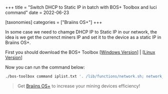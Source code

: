+++
title = "Switch DHCP to Static IP in batch with BOS+ Toolbox and luci command"
date = 2022-06-23

[taxonomies] 
categories = ["Braiins OS+"]
+++

In some case we need to chamge DHCP IP to Static IP in our network, the idea is we get the currenct miners IP and set it to the device as a static IP in Braiins OS+.
<!-- more -->

First you should download the BOS+ Toolbox [[Windows Version](https://feeds.braiins-os.com/toolbox/latest/bos-toolbox.zip)] | [[Linux Version](https://feeds.braiins-os.com/toolbox/latest/bos-toolbox)]

Now you can run the command below:
```bash
./bos-toolbox command iplist.txt '. /lib/functions/network.sh; network_flush_cache; network_find_wan NET_IF; network_get_ipaddr NET_ADDR "${NET_IF}"; network_get_gateway NET_GW "${NET_IF}"; uci set network.lan.ipaddr=${NET_ADDR}; uci set network.lan.gateway=${NET_GW}; uci set network.lan.netmask="255.255.255.0"; uci set network.lan.proto="static"; uci commit network'
```

> Get [Braiins OS+](https://braiins-os.com?utm_source=airoweb) to increase your mining devices efficiency!